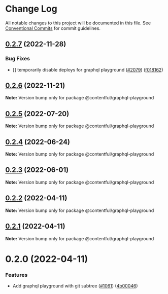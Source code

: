 # Change Log

All notable changes to this project will be documented in this file.
See [Conventional Commits](https://conventionalcommits.org) for commit guidelines.

## [0.2.7](https://github.com/contentful/apps/compare/@contentful/graphql-playground@0.2.6...@contentful/graphql-playground@0.2.7) (2022-11-28)

### Bug Fixes

- [] temporarily disable deploys for graphql playground ([#2079](https://github.com/contentful/apps/issues/2079)) ([f018162](https://github.com/contentful/apps/commit/f018162a52102add5e5f1c10c496ac14e5a07273))

## [0.2.6](https://github.com/contentful/apps/compare/@contentful/graphql-playground@0.2.5...@contentful/graphql-playground@0.2.6) (2022-11-21)

**Note:** Version bump only for package @contentful/graphql-playground

## [0.2.5](https://github.com/contentful/apps/compare/@contentful/graphql-playground@0.2.4...@contentful/graphql-playground@0.2.5) (2022-07-20)

**Note:** Version bump only for package @contentful/graphql-playground

## [0.2.4](https://github.com/contentful/apps/compare/@contentful/graphql-playground@0.2.3...@contentful/graphql-playground@0.2.4) (2022-06-24)

**Note:** Version bump only for package @contentful/graphql-playground

## [0.2.3](https://github.com/contentful/apps/compare/@contentful/graphql-playground@0.2.2...@contentful/graphql-playground@0.2.3) (2022-06-01)

**Note:** Version bump only for package @contentful/graphql-playground

## [0.2.2](https://github.com/contentful/apps/compare/@contentful/graphql-playground@0.2.1...@contentful/graphql-playground@0.2.2) (2022-04-11)

**Note:** Version bump only for package @contentful/graphql-playground

## [0.2.1](https://github.com/contentful/apps/compare/@contentful/graphql-playground@0.2.0...@contentful/graphql-playground@0.2.1) (2022-04-11)

**Note:** Version bump only for package @contentful/graphql-playground

# 0.2.0 (2022-04-11)

### Features

- Add graphql playground with git subtree ([#1061](https://github.com/contentful/apps/issues/1061)) ([4b00046](https://github.com/contentful/apps/commit/4b00046216414d5ba8c9737292725160be046007))

